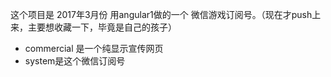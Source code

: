 这个项目是 2017年3月份 用angular1做的一个 微信游戏订阅号。（现在才push上来，主要想收藏一下，毕竟是自己的孩子）

- commercial 是一个纯显示宣传网页
- system是这个微信订阅号